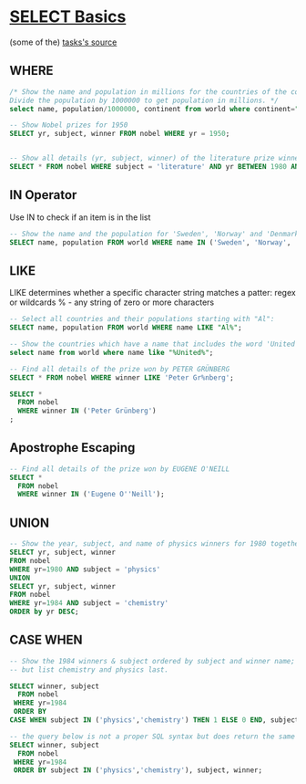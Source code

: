 # [SELECT Basics](https://sqlzoo.net/wiki/SELECT_basics)
(some of the) [tasks's source](https://sqlzoo.net/wiki/SELECT_from_Nobel_Tutorial)

## WHERE

```sql
/* Show the name and population in millions for the countries of the continent 'South America'.
Divide the population by 1000000 to get population in millions. */
select name, population/1000000, continent from world where continent="South America"

-- Show Nobel prizes for 1950
SELECT yr, subject, winner FROM nobel WHERE yr = 1950;


-- Show all details (yr, subject, winner) of the literature prize winners for 1980 to 1989 inclusive.
SELECT * FROM nobel WHERE subject = 'literature' AND yr BETWEEN 1980 AND 1989;
```

## IN Operator
Use IN to check if an item is in the list
```sql
-- Show the name and the population for 'Sweden', 'Norway' and 'Denmark':
SELECT name, population FROM world WHERE name IN ('Sweden', 'Norway', 'Denmark');
```
## LIKE
LIKE determines whether a specific character string matches a patter: regex or wildcards
% - any string of zero or more characters

```sql
-- Select all countries and their populations starting with "Al":
SELECT name, population FROM world WHERE name LIKE "Al%";

-- Show the countries which have a name that includes the word 'United':
select name from world where name like "%United%";

-- Find all details of the prize won by PETER GRÜNBERG
SELECT * FROM nobel WHERE winner LIKE 'Peter Gr%nberg';

SELECT *
  FROM nobel 
  WHERE winner IN ('Peter Grünberg')
;

```
## Apostrophe Escaping

```sql
-- Find all details of the prize won by EUGENE O'NEILL
SELECT *
  FROM nobel 
  WHERE winner IN ('Eugene O''Neill');
```


## UNION
```sql
-- Show the year, subject, and name of physics winners for 1980 together with the chemistry winners for 1984.
SELECT yr, subject, winner
FROM nobel
WHERE yr=1980 AND subject = 'physics'
UNION
SELECT yr, subject, winner
FROM nobel
WHERE yr=1984 AND subject = 'chemistry'
ORDER by yr DESC;
```



## CASE WHEN
```sql
-- Show the 1984 winners & subject ordered by subject and winner name;
-- but list chemistry and physics last.

SELECT winner, subject
  FROM nobel
 WHERE yr=1984
 ORDER BY
CASE WHEN subject IN ('physics','chemistry') THEN 1 ELSE 0 END, subject, winner;

-- the query below is not a proper SQL syntax but does return the same result as the above query;
SELECT winner, subject
  FROM nobel
 WHERE yr=1984
 ORDER BY subject IN ('physics','chemistry'), subject, winner;
```